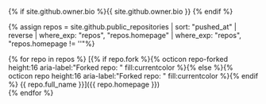 {% if site.github.owner.bio %}{{ site.github.owner.bio }} {% endif %}

{% assign repos = site.github.public_repositories | sort: "pushed_at" | reverse | where_exp: "repos", "repos.homepage" | where_exp: "repos", "repos.homepage != ''"%}

{% for repo in repos %}
[{% if repo.fork %}{% octicon repo-forked height:16 aria-label:"Forked repo: " fill:currentcolor %}{% else %}{% octicon repo height:16 aria-label:"Forked repo: " fill:currentcolor %}{% endif %}&nbsp;{{ repo.full_name }}]({{ repo.homepage }})  
{% endfor %}